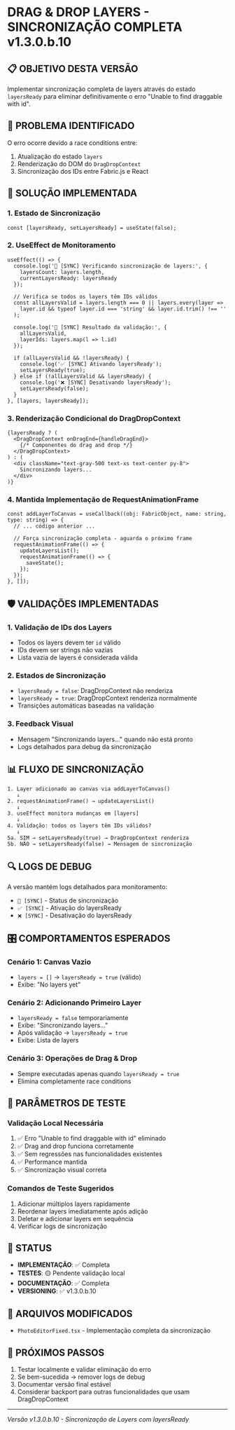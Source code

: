 # DRAG & DROP LAYERS - SINCRONIZAÇÃO COMPLETA v1.3.0.b.10

## 📋 OBJETIVO DESTA VERSÃO
Implementar sincronização completa de layers através do estado `layersReady` para eliminar definitivamente o erro "Unable to find draggable with id".

## 🎯 PROBLEMA IDENTIFICADO
O erro ocorre devido a race conditions entre:
1. Atualização do estado `layers`
2. Renderização do DOM do `DragDropContext`
3. Sincronização dos IDs entre Fabric.js e React

## 🔧 SOLUÇÃO IMPLEMENTADA

### 1. Estado de Sincronização
```tsx
const [layersReady, setLayersReady] = useState(false);
```

### 2. UseEffect de Monitoramento
```tsx
useEffect(() => {
  console.log('🔄 [SYNC] Verificando sincronização de layers:', { 
    layersCount: layers.length,
    currentLayersReady: layersReady 
  });
  
  // Verifica se todos os layers têm IDs válidos
  const allLayersValid = layers.length === 0 || layers.every(layer => 
    layer.id && typeof layer.id === 'string' && layer.id.trim() !== ''
  );
  
  console.log('🔄 [SYNC] Resultado da validação:', { 
    allLayersValid,
    layerIds: layers.map(l => l.id)
  });
  
  if (allLayersValid && !layersReady) {
    console.log('✅ [SYNC] Ativando layersReady');
    setLayersReady(true);
  } else if (!allLayersValid && layersReady) {
    console.log('❌ [SYNC] Desativando layersReady');
    setLayersReady(false);
  }
}, [layers, layersReady]);
```

### 3. Renderização Condicional do DragDropContext
```tsx
{layersReady ? (
  <DragDropContext onDragEnd={handleDragEnd}>
    {/* Componentes do drag and drop */}
  </DragDropContext>
) : (
  <div className="text-gray-500 text-xs text-center py-8">
    Sincronizando layers...
  </div>
)}
```

### 4. Mantida Implementação de RequestAnimationFrame
```tsx
const addLayerToCanvas = useCallback((obj: FabricObject, name: string, type: string) => {
  // ... código anterior ...
  
  // Força sincronização completa - aguarda o próximo frame
  requestAnimationFrame(() => {
    updateLayersList();
    requestAnimationFrame(() => {
      saveState();
    });
  });
}, []);
```

## 🛡️ VALIDAÇÕES IMPLEMENTADAS

### 1. Validação de IDs dos Layers
- Todos os layers devem ter `id` válido
- IDs devem ser strings não vazias
- Lista vazia de layers é considerada válida

### 2. Estados de Sincronização
- `layersReady = false`: DragDropContext não renderiza
- `layersReady = true`: DragDropContext renderiza normalmente
- Transições automáticas baseadas na validação

### 3. Feedback Visual
- Mensagem "Sincronizando layers..." quando não está pronto
- Logs detalhados para debug da sincronização

## 📊 FLUXO DE SINCRONIZAÇÃO

```
1. Layer adicionado ao canvas via addLayerToCanvas()
   ↓
2. requestAnimationFrame() → updateLayersList()
   ↓  
3. useEffect monitora mudanças em [layers]
   ↓
4. Validação: todos os layers têm IDs válidos?
   ↓
5a. SIM → setLayersReady(true) → DragDropContext renderiza
5b. NÃO → setLayersReady(false) → Mensagem de sincronização
```

## 🔍 LOGS DE DEBUG
A versão mantém logs detalhados para monitoramento:
- `🔄 [SYNC]` - Status de sincronização
- `✅ [SYNC]` - Ativação do layersReady
- `❌ [SYNC]` - Desativação do layersReady

## 🎛️ COMPORTAMENTOS ESPERADOS

### Cenário 1: Canvas Vazio
- `layers = []` → `layersReady = true` (válido)
- Exibe: "No layers yet"

### Cenário 2: Adicionando Primeiro Layer
- `layersReady = false` temporariamente
- Exibe: "Sincronizando layers..."
- Após validação → `layersReady = true`
- Exibe: Lista de layers

### Cenário 3: Operações de Drag & Drop
- Sempre executadas apenas quando `layersReady = true`
- Elimina completamente race conditions

## 🔧 PARÂMETROS DE TESTE

### Validação Local Necessária
1. ✅ Erro "Unable to find draggable with id" eliminado
2. ✅ Drag and drop funciona corretamente
3. ✅ Sem regressões nas funcionalidades existentes
4. ✅ Performance mantida
5. ✅ Sincronização visual correta

### Comandos de Teste Sugeridos
1. Adicionar múltiplos layers rapidamente
2. Reordenar layers imediatamente após adição
3. Deletar e adicionar layers em sequência
4. Verificar logs de sincronização

## 🏁 STATUS
- **IMPLEMENTAÇÃO**: ✅ Completa
- **TESTES**: 🟡 Pendente validação local
- **DOCUMENTAÇÃO**: ✅ Completa
- **VERSIONING**: ✅ v1.3.0.b.10

## 📁 ARQUIVOS MODIFICADOS
- `PhotoEditorFixed.tsx` - Implementação completa da sincronização

## 🚀 PRÓXIMOS PASSOS
1. Testar localmente e validar eliminação do erro
2. Se bem-sucedida → remover logs de debug
3. Documentar versão final estável
4. Considerar backport para outras funcionalidades que usam DragDropContext

---
*Versão v1.3.0.b.10 - Sincronização de Layers com layersReady*
